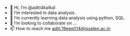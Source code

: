 - 👋 Hi, I’m @aditi4kalkal
- 👀 I’m interested in data analysis.
- 🌱 I’m currently learning data analysis using python, SQL.
- 💞️ I’m looking to collaborate on ...
- 📫 How to reach me aditi.19eee014@jssaten.ac.in

<!---
aditi4kalkal/aditi4kalkal is a ✨ special ✨ repository because its `README.md` (this file) appears on your GitHub profile.
You can click the Preview link to take a look at your changes.
--->
